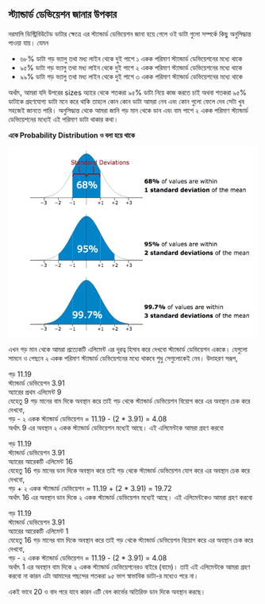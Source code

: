 ## স্ট্যান্ডার্ড ডেভিয়েশন জানার উপকার

নরমালি ডিস্ট্রিবিউটেড ডাটার ক্ষেত্রে এর স্ট্যান্ডার্ড ডেভিয়েশন জানা হয়ে গেলে ওই ডাটা গুলো সম্পর্কে কিছু অনুসিদ্ধান্ত পাওয়া যায়। যেমন

* ৬৮% ডাটা গড় ভ্যালু তথা মধ্য লাইন থেকে দুই পাশে ১ একক পরিমাণ স্ট্যান্ডার্ড ডেভিয়েশনের মধ্যে থাকে
* ৯৫% ডাটা গড় ভ্যালু তথা মধ্য লাইন থেকে দুই পাশে ২ একক পরিমাণ স্ট্যান্ডার্ড ডেভিয়েশনের মধ্যে থাকে
* ৯৯% ডাটা গড় ভ্যালু তথা মধ্য লাইন থেকে দুই পাশে ৩ একক পরিমাণ স্ট্যান্ডার্ড ডেভিয়েশনের মধ্যে থাকে

অর্থাৎ, আমরা যদি উপরের sizes অ্যারে থেকে শতকরা ৯৫% ডাটা নিয়ে কাজ করতে চাই অথবা শতকরা ৯৫% ডাটাকে গ্রহণযোগ্য ডাটা মনে করে থাকি তাহলে কোন কোন ডাটা আমরা নেব এবং কোন গুলো ফেলে দেব সেটা খুব সহজেই জানতে পারি। অনুসিদ্ধান্ত থেকে আমরা জানি গড় মান থেকে ডান এবং বাম পাশে ২ একক পরিমাণ স্ট্যান্ডার্ড ডেভিয়েশনের মধ্যেই এই পরিমাণ ডাটা থাকার কথা।

**একে Probability Distribution ও বলা হয়ে থাকে**

![](/assets/sd.png "sd")

এখন গড় মান থেকে আমরা প্রত্যেকটি এলিমেন্ট এর দূরত্ব হিসাব করে দেখবো স্ট্যান্ডার্ড ডেভিয়েশন এককে। যেগুলো সামনে ও পেছনে ২ একক পরিমাণ স্ট্যান্ডার্ড ডেভিয়েশনের মধ্যে থাকবে শুধু সেগুলোকেই নেব। উদাহরণ সরূপ,

গড় 11.19  
স্ট্যান্ডার্ড ডেভিয়েশন 3.91  
অ্যারের প্রথম এলিমেন্ট 9  
যেহেতু 9 গড় মানের বাম দিকে অবস্থান করে তাই গড় থেকে স্ট্যান্ডার্ড ডেভিয়েশন বিয়োগ করে এর অবস্থান চেক করে দেখবো,  
গড় - ২ একক স্ট্যান্ডার্ড ডেভিয়েশন = 11.19 - \(2 \* 3.91\) = 4.08  
অর্থাৎ 9 এর অবস্থান ২ একক স্ট্যান্ডার্ড ডেভিয়েশন মধ্যেই আছে। এই এলিমেন্টকে আমরা গ্রহণ করবো

গড় 11.19  
স্ট্যান্ডার্ড ডেভিয়েশন 3.91  
অ্যারের আরেকটি এলিমেন্ট 16  
যেহেতু 16 গড় মানের ডান দিকে অবস্থান করে তাই গড় থেকে স্ট্যান্ডার্ড ডেভিয়েশন যোগ করে এর অবস্থান চেক করে দেখবো,  
গড় + ২ একক স্ট্যান্ডার্ড ডেভিয়েশন = 11.19 + \(2 \* 3.91\) = 19.72  
অর্থাৎ 16 এর অবস্থান ডান দিকে ২ একক স্ট্যান্ডার্ড ডেভিয়েশন মধ্যেই আছে। এই এলিমেন্টকেও আমরা গ্রহণ করবো

গড় 11.19  
স্ট্যান্ডার্ড ডেভিয়েশন 3.91  
অ্যারের আরেকটি এলিমেন্ট 1  
যেহেতু 16 গড় মানের বাম দিকে অবস্থান করে তাই গড় থেকে স্ট্যান্ডার্ড ডেভিয়েশন বিয়োগ করে এর অবস্থান চেক করে দেখবো,  
গড় - ২ একক স্ট্যান্ডার্ড ডেভিয়েশন = 11.19 - \(2 \* 3.91\) = 4.08  
অর্থাৎ 1 এর অবস্থান বাম দিকে ২ একক স্ট্যান্ডার্ড ডেভিয়েশনেরও বাইরে \(বামে\)। তাই এই এলিমেন্টকে আমরা গ্রহণ করবো না কারন এটা আমাদের পছন্দের শতকরা ৯৫ ভাগ স্বাভাবিক ডাটা-র মধ্যেও পরে না।

একই ভাবে 20 ও বাদ পরে যাবে কারন এটি বেল কার্ভের অতিরিক্ত ডান দিকে অবস্থান করছে।

## 



